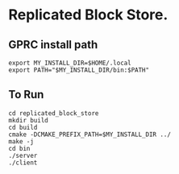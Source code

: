 # Replicated Block Store.

## GPRC install path  
```
export MY_INSTALL_DIR=$HOME/.local  
export PATH="$MY_INSTALL_DIR/bin:$PATH"  
```
## To Run

```
cd replicated_block_store  
mkdir build   
cd build  
cmake -DCMAKE_PREFIX_PATH=$MY_INSTALL_DIR ../  
make -j  
cd bin  
./server  
./client  
```
